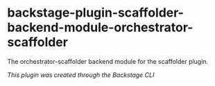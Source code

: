 # backstage-plugin-scaffolder-backend-module-orchestrator-scaffolder

The orchestrator-scaffolder backend module for the scaffolder plugin.

_This plugin was created through the Backstage CLI_
